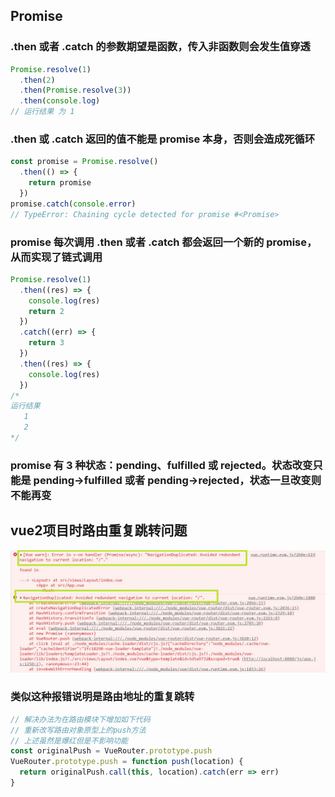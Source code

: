 ## Promise

### .then 或者 .catch 的参数期望是函数，传入非函数则会发生值穿透

```js
Promise.resolve(1)
  .then(2)
  .then(Promise.resolve(3))
  .then(console.log)
// 运行结果 为 1
```

 ### .then 或 .catch 返回的值不能是 promise 本身，否则会造成死循环

```js
const promise = Promise.resolve()
  .then(() => {
    return promise
  })
promise.catch(console.error)
// TypeError: Chaining cycle detected for promise #<Promise>
```

### promise 每次调用 .then 或者 .catch 都会返回一个新的 promise，从而实现了链式调用

```js
Promise.resolve(1)
  .then((res) => {
    console.log(res)
    return 2
  })
  .catch((err) => {
    return 3
  })
  .then((res) => {
    console.log(res)
  })
/* 
运行结果
   1 
   2 
*/
```

### promise 有 3 种状态：pending、fulfilled 或 rejected。状态改变只能是 pending->fulfilled 或者 pending->rejected，状态一旦改变则不能再变

## vue2项目时路由重复跳转问题

![路由重复跳转](./image/路由重复跳转.jpg)

### 类似这种报错说明是路由地址的重复跳转

```js
// 解决办法为在路由模块下增加如下代码
// 重新改写路由对象原型上的push方法
// 上述虽然是爆红但是不影响功能
const originalPush = VueRouter.prototype.push
VueRouter.prototype.push = function push(location) {
  return originalPush.call(this, location).catch(err => err)
}
```

